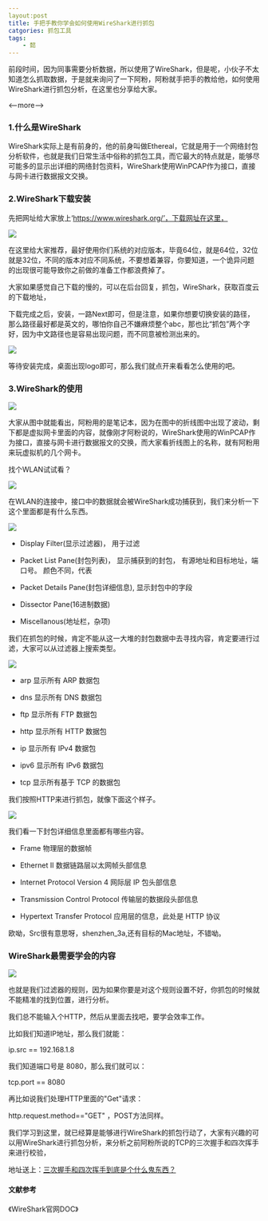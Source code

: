 ```yaml
---
layout:post
title: 手把手教你学会如何使用WireShark进行抓包
catgories: 抓包工具
tags:
    - 懿
---
```


前段时间，因为同事需要分析数据，所以使用了WireShark，但是呢，小伙子不太知道怎么抓取数据，于是就来询问了一下阿粉，阿粉就手把手的教给他，如何使用WireShark进行抓包分析，在这里也分享给大家。

<--more-->

### 1.什么是WireShark

WireShark实际上是有前身的，他的前身叫做Ethereal，它就是用于一个网络封包分析软件，也就是我们日常生活中俗称的抓包工具，而它最大的特点就是，能够尽可能多的显示出详细的网络封包资料，WireShark使用WinPCAP作为接口，直接与网卡进行数据报文交换。

### 2.WireShark下载安装

先把网址给大家放上‘https://www.wireshark.org/’，下载网址在这里，

![](http://www.justdojava.com/assets/images/2019/java/image_yi/2021/03-03/1.png)

在这里给大家推荐，最好使用你们系统的对应版本，毕竟64位，就是64位，32位就是32位，不同的版本对应不同系统，不要想着兼容，你要知道，一个诡异问题的出现很可能导致你之前做的准备工作都浪费掉了。

大家如果感觉自己下载的慢的，可以在后台回复，抓包，WireShark，获取百度云的下载地址，

下载完成之后，安装，一路Next即可，但是注意，如果你想要切换安装的路径，那么路径最好都是英文的，哪怕你自己不嫌麻烦整个abc，那也比“抓包”两个字好，因为中文路径也是容易出现问题，而不同意被检测出来的。

![](http://www.justdojava.com/assets/images/2019/java/image_yi/2021/03-03/2.jpg)

等待安装完成，桌面出现logo即可，那么我们就点开来看看怎么使用的吧。

### 3.WireShark的使用

![](http://www.justdojava.com/assets/images/2019/java/image_yi/2021/03-03/3.jpg)

大家从图中就能看出，阿粉用的是笔记本，因为在图中的折线图中出现了波动，剩下都是虚拟网卡里面的内容，就像刚才阿粉说的，WireShark使用的WinPCAP作为接口，直接与网卡进行数据报文的交换，而大家看折线图上的名称，就有阿粉用来玩虚拟机的几个网卡。

找个WLAN试试看？

![](http://www.justdojava.com/assets/images/2019/java/image_yi/2021/03-03/4.png)

在WLAN的连接中，接口中的数据就会被WireShark成功捕获到，我们来分析一下这个里面都是有什么东西。

![](http://www.justdojava.com/assets/images/2019/java/image_yi/2021/03-03/5.jpg)

- Display Filter(显示过滤器)，  用于过滤
  
- Packet List Pane(封包列表)， 显示捕获到的封包， 有源地址和目标地址，端口号。 颜色不同，代表
  
- Packet Details Pane(封包详细信息), 显示封包中的字段
  
- Dissector Pane(16进制数据)
  
- Miscellanous(地址栏，杂项)

我们在抓包的时候，肯定不能从这一大堆的封包数据中去寻找内容，肯定要进行过滤，大家可以从过滤器上搜索类型。

![](http://www.justdojava.com/assets/images/2019/java/image_yi/2021/03-03/6.jpg)

- arp 显示所有 ARP 数据包

- dns 显示所有 DNS 数据包

- ftp 显示所有 FTP 数据包

- http 显示所有 HTTP 数据包

- ip 显示所有 IPv4 数据包

- ipv6 显示所有 IPv6 数据包

- tcp 显示所有基于 TCP 的数据包

我们按照HTTP来进行抓包，就像下面这个样子。

![](http://www.justdojava.com/assets/images/2019/java/image_yi/2021/03-03/7.jpg)

我们看一下封包详细信息里面都有哪些内容。

- Frame 物理层的数据帧

- Ethernet II 数据链路层以太网帧头部信息

- Internet Protocol Version 4  网际层 IP 包头部信息

- Transmission Control Protocol 传输层的数据段头部信息

- Hypertext Transfer Protocol  应用层的信息，此处是 HTTP 协议

欧呦，Src很有意思呀，shenzhen_3a,还有目标的Mac地址，不错呦。

### WireShark最需要学会的内容

![](http://www.justdojava.com/assets/images/2019/java/image_yi/2021/03-03/8.jpg)

也就是我们过滤器的规则，因为如果你要是对这个规则设置不好，你抓包的时候就不能精准的找到位置，进行分析。

我们总不能输入个HTTP，然后从里面去找吧，要学会效率工作。

比如我们知道IP地址，那么我们就能：

 ip.src == 192.168.1.8
 
 我们知道端口号是 8080，那么我们就可以：
 
 tcp.port == 8080
 
再比如说我们处理HTTP里面的"Get"请求：

http.request.method=="GET" ，POST方法同样。

我们学习到这里，就已经算是能够进行WireShark的抓包行动了，大家有兴趣的可以用WireShark进行抓包分析，来分析之前阿粉所说的TCP的三次握手和四次挥手来进行校验，

地址送上：[三次握手和四次挥手到底是个什么鬼东西？](https://mp.weixin.qq.com/s?__biz=MzkzODE3OTI0Ng==&mid=2247493536&idx=1&sn=f4763c3f5cb9672b689463791c681d7b&chksm=c2868861f5f1017700711b3e3a59147d39982c1a7ca397fbc222d9c0f325673a0957512728f8&token=757368668&lang=zh_CN#rd)


#### 文献参考
《WireShark官网DOC》